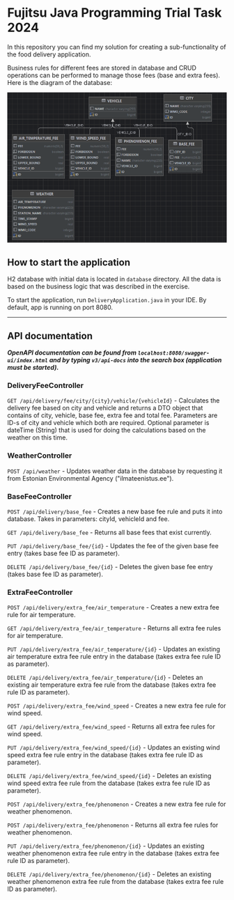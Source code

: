 # Fujitsu Java Programming Trial Task 2024

In this repository you can find my solution for creating a sub-functionality of the food delivery application.

Business rules for different fees are stored in database and CRUD operations can be performed to manage those fees (base and extra fees). Here is the diagram of the database:

![](/assets/database_diagram.png)

## How to start the application

H2 database with initial data is located in <code>database</code> directory. All the data is based on the business logic that was described in the exercise.

To start the application, run <code>DeliveryApplication.java</code> in your IDE. By default, app is running on port 8080.

---

## API documentation

***OpenAPI documentation can be found from <code>localhost:8080/swagger-ui/index.html</code> and by typing <code>v3/api-docs</code> into the search box (application must be started).***

### DeliveryFeeController

<code>GET /api/delivery/fee/city/{city}/vehicle/{vehicleId}</code> - Calculates the delivery fee based on city and vehicle and returns a DTO object that contains of city, vehicle, base fee, extra fee and total fee. Parameters are ID-s of city and vehicle which both are required. Optional parameter is dateTime (String) that is used for doing the calculations based on the weather on this time.

### WeatherController

<code>POST /api/weather</code> - Updates weather data in the database by requesting it from Estonian Environmental Agency ("ilmateenistus.ee").

### BaseFeeController

<code>POST /api/delivery/base_fee</code> - Creates a new base fee rule and puts it into database. Takes in parameters: cityId, vehicleId and fee.

<code>GET /api/delivery/base_fee</code> - Returns all base fees that exist currently.

<code>PUT /api/delivery/base_fee/{id}</code> - Updates the fee of the given base fee entry (takes base fee ID as parameter).

<code>DELETE /api/delivery/base_fee/{id}</code> - Deletes the given base fee entry (takes base fee ID as parameter).

### ExtraFeeController

<code>POST /api/delivery/extra_fee/air_temperature</code> - Creates a new extra fee rule for air temperature.

<code>GET /api/delivery/extra_fee/air_temperature</code> - Returns all extra fee rules for air temperature.

<code>PUT /api/delivery/extra_fee/air_temperature/{id}</code> - Updates an existing air temperature extra fee rule entry in the database (takes extra fee rule ID as parameter).

<code>DELETE /api/delivery/extra_fee/air_temperature/{id}</code> - Deletes an existing air temperature extra fee rule from the database (takes extra fee rule ID as parameter).


<code>POST /api/delivery/extra_fee/wind_speed</code> - Creates a new extra fee rule for wind speed.

<code>GET /api/delivery/extra_fee/wind_speed</code> - Returns all extra fee rules for wind speed.

<code>PUT /api/delivery/extra_fee/wind_speed/{id}</code> - Updates an existing wind speed extra fee rule entry in the database (takes extra fee rule ID as parameter).

<code>DELETE /api/delivery/extra_fee/wind_speed/{id}</code> - Deletes an existing wind speed extra fee rule from the database (takes extra fee rule ID as parameter).


<code>POST /api/delivery/extra_fee/phenomenon</code> - Creates a new extra fee rule for weather phenomenon.

<code>POST /api/delivery/extra_fee/phenomenon</code> - Returns all extra fee rules for weather phenomenon.

<code>PUT /api/delivery/extra_fee/phenomenon/{id}</code> - Updates an existing weather phenomenon extra fee rule entry in the database (takes extra fee rule ID as parameter).

<code>DELETE /api/delivery/extra_fee/phenomenon/{id}</code> - Deletes an existing weather phenomenon extra fee rule from the database (takes extra fee rule ID as parameter). 